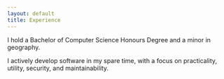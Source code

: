 ```yaml
---
layout: default
title: Experience
---
```


I hold a Bachelor of Computer Science Honours Degree and a minor in geography.

I actively develop software in my spare time, with a focus on practicality, utility, security, and maintainability.